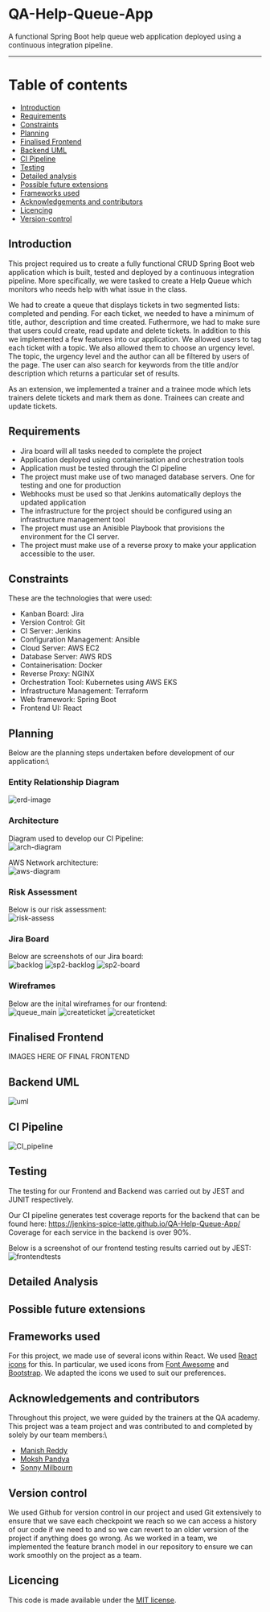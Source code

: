 # QA-Help-Queue-App
A functional Spring Boot help queue web application deployed using a continuous integration pipeline.

---
# Table of contents

* [Introduction](#Introduction)
* [Requirements](#Requirements)
* [Constraints](#Constraints)
* [Planning](#Planning)
* [Finalised Frontend](#Finalised-Frontend)
* [Backend UML](#Backend-UML)
* [CI Pipeline](#CI-Pipeline)
* [Testing](#Testing)
* [Detailed analysis](#Detailed-analysis)
* [Possible future extensions](#Possible-future-extensions)
* [Frameworks used](#Frameworks-used)
* [Acknowledgements and contributors](#Acknowledgements-and-contributors)
* [Licencing](#Licencing)
* [Version-control](#Version-control)

## **Introduction**
This project required us to create a fully functional CRUD Spring Boot web application which is built, tested and deployed by a continuous integration pipeline. More specifically, we were tasked to create a Help Queue which monitors who needs help with what issue in the class.

We had to create a queue that displays tickets in two segmented lists: completed and pending. For each ticket, we needed to have a minimum of title, author, description and time created. Futhermore, we had to make sure that users could create, read update and delete tickets.  In addition to this we implemented a few features into our application. We allowed users to tag each ticket with a topic. We also allowed them to choose an urgency level. The topic, the urgency level and the author can all be filtered by users of the page. The user can also search for keywords from the title and/or description which returns a particular set of results.

As an extension, we implemented a trainer and a trainee mode which lets trainers delete tickets and mark them as done. Trainees can create and update tickets.

## **Requirements**
* Jira board will all tasks needed to complete the project
* Application deployed using containerisation and orchestration tools
* Application must be tested through the CI pipeline
* The project must make use of two managed database servers. One for testing and one for production
* Webhooks must be used so that Jenkins automatically deploys the updated application
* The infrastructure for the project should be configured using an infrastructure management tool
* The project must use an Anisible Playbook that provisions the environment for the CI server.
* The project must make use of a reverse proxy to make your application accessible to the user.

## **Constraints**
These are the technologies that were used:
* Kanban Board: Jira
* Version Control: Git
* CI Server: Jenkins
* Configuration Management: Ansible
* Cloud Server: AWS EC2
* Database Server: AWS RDS
* Containerisation: Docker
* Reverse Proxy: NGINX
* Orchestration Tool: Kubernetes using AWS EKS
* Infrastructure Management: Terraform
* Web framework: Spring Boot
* Frontend UI: React

## **Planning**
Below are the planning steps undertaken before development of our application:\

### Entity Relationship Diagram
![erd-image](images/ERD.jpg) 
### Architecture
Diagram used to develop our CI Pipeline:\
![arch-diagram](images/hq_architecture.png) 

AWS Network architecture:\
![aws-diagram](images/hq_aws_network.png) 
### Risk Assessment
Below is our risk assessment:\
![risk-assess](images/risk_assessment.png)


### Jira Board

Below are screenshots of our Jira board:\
![backlog](images/backlog.png)
![sp2-backlog](images/sp2-backlog.png)
![sp2-board](images/sp2-board.png)

### Wireframes
Below are the inital wireframes for our frontend:\
![queue_main](images/Queue_Main.jpg)
![createticket](images/Create_Ticket.jpg)
![createticket](images/Update_Ticket.jpg)

## **Finalised Frontend**
IMAGES HERE OF FINAL FRONTEND

## **Backend UML**
![uml](images/UML.png)








## **CI Pipeline**
![CI_pipeline](images/CI_Pipeline.png)

## **Testing**
The testing for our Frontend and Backend was carried out by JEST and JUNIT respectively.

Our CI pipeline generates test coverage reports for the backend that can be found here: https://jenkins-spice-latte.github.io/QA-Help-Queue-App/
Coverage for each service in the backend is over 90%.

Below is a screenshot of our frontend testing results carried out by JEST:\
![frontendtests](images/Test_coverage.jpg)


## **Detailed Analysis**

## Possible future extensions
## **Frameworks used**
For this project, we made use of several icons within React. We used [React icons](https://react-icons.github.io/react-icons/) for this. In particular, we used icons from [Font Awesome](https://fontawesome.com/) and [Bootstrap](https://github.com/twbs/icons). We adapted the icons we used to suit our preferences.

## **Acknowledgements and contributors**
Throughout this project, we were guided by the trainers at the QA academy. This project was a team project and was contributed to and completed by solely by our team members:\
* [Manish Reddy](https://github.com/mani-sh-reddy)
* [Moksh Pandya](https://github.com/MP-Prime)
* [Sonny Milbourn](https://github.com/SonnyRLM)

## **Version control**
We used Github for version control in our project and used Git extensively to ensure that we save each checkpoint we reach so we can access a history of our code if we need to and so we can revert to an older version of the project if anything does go wrong. As we worked in a team, we implemented the feature branch model in our repository to ensure we can work smoothly on the project as a team.

## **Licencing**
This code is made available under the [MIT license](LICENSE).